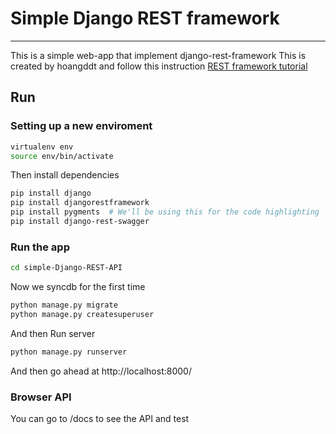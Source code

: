 # Simple Django REST framework
-----------

This is a simple web-app that implement django-rest-framework  This is created by hoangddt and follow this instruction [REST framework tutorial](http://www.django-rest-framework.org/tutorial/1-serialization/)

## Run

### Setting up a new enviroment
```sh
virtualenv env
source env/bin/activate
```

Then install dependencies
```sh
pip install django
pip install djangorestframework
pip install pygments  # We'll be using this for the code highlighting
pip install django-rest-swagger
```
### Run the app
```sh
cd simple-Django-REST-API
```
Now we syncdb for the first time
```sh
python manage.py migrate
python manage.py createsuperuser
```

And then Run server
```sh
python manage.py runserver
```
And then go ahead at http://localhost:8000/

### Browser API
You can go to /docs to see the API and test
